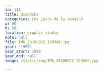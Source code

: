 ```yaml
---
id: 111
title: Dimanche
categories: Les jours de la semaine
w: 80
h: 80
location: graphic studio
note: null
file: IMG_20180922_150349.jpg
year: '1999'
year_start: 1999
year_end: null
image: /static/img/IMG_20180922_150349.jpg

---
```

